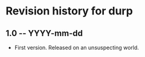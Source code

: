 # Revision history for durp

## 1.0 -- YYYY-mm-dd

* First version. Released on an unsuspecting world.
